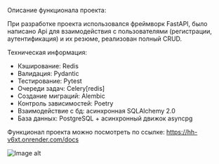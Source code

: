 Описание функционала проекта:

  При разработке проекта использовался фреймворк FastAPI,
  было написано Api для взаимодействия с пользователями (регистрации, аутентификация)
  и их резюме, реализован полный CRUD.


Техническая информация:

  - Кэширование: Redis
  - Валидация: Pydantic
  - Тестирование: Pytest
  - Очереди задач: Celery[redis]
  - Создание миграций: Alembic
  - Контроль зависимостей: Poetry
  - Взаимодействие с бд: асинхронная SQLAlchemy 2.0
  - База данных: PostgreSQL + асинхронный движок asyncpg


Функционал проекта можно посмотреть по ссылке:
  https://hh-v6xt.onrender.com/docs


![Image alt](https://github.com/TetherOne/head_hunter/raw/master/photoes_for_github/img_3.png)



